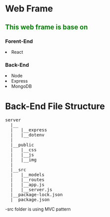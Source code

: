 # Web Frame
<h2 style='color:green'>This web frame is base on</h2>
<h3>Forent-End</h3>
<li>React</li>
</hr>
<h3>Back-End</h3>
<li>Node</li>
<li>Express</li>
<li>MongoDB</li>


# Back-End File Structure
<pre>
server
  |__<node_modules>
  |   |__express
  |   |__dotenv
  |
  |__public
  |   |__css
  |   |__js
  |   |__img
  |
  |__src
  |   |__models
  |   |__routes
  |   |__app.js
  |   |__server.js
  |__package-lock.json
  |__package.json
</pre>
-src folder is using MVC pattern
